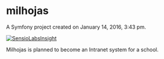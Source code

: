 milhojas
========

A Symfony project created on January 14, 2016, 3:43 pm.

[![SensioLabsInsight](https://insight.sensiolabs.com/projects/3d336504-850f-4b82-bf5a-5dc01b4f24bd/mini.png)](https://insight.sensiolabs.com/projects/3d336504-850f-4b82-bf5a-5dc01b4f24bd)

Milhojas is planned to become an Intranet system for a school.
